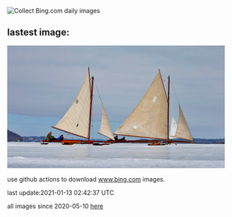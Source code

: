 ![Collect Bing.com daily images](https://github.com/counter2015/bing-daily-images/workflows/Collect%20Bing.com%20daily%20images/badge.svg)
## lastest image:
![](images/IceSailing.jpg)

use github actions to download www.bing.com images.

last update:2021-01-13 02:42:37 UTC

all images since 2020-05-10 [here](https://github.com/counter2015/bing-daily-images/tree/master/images) 
